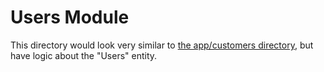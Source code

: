 # Users Module

This directory would look very similar to [the app/customers directory](../customers), but have logic about the "Users" entity.
